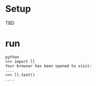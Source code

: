 # Setup

TBD

# run

```
python
>>> import ll
Your browser has been opened to visit:
....
>>> ll.test()
....
```
